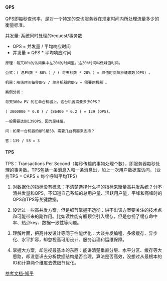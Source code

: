 #### QPS
QPS即每秒查询率，是对一个特定的查询服务器在规定时间内所处理流量多少的衡量标准。

并发量: 系统同时处理的request/事务数
- QPS = 并发量 / 平均响应时间
- 并发量 = QPS * 平均响应时间

``` 
原理：每天80%的访问集中在20%的时间里，这20%时间叫做峰值时间。

公式：( 总PV数 * 80% ) / ( 每天秒数 * 20% ) = 峰值时间每秒请求数(QPS) 。

机器：峰值时间每秒QPS / 单台机器的QPS = 需要的机器 。

案例分析：

每天300w PV 的在单台机器上，这台机器需要多少QPS？

( 3000000 * 0.8 ) / (86400 * 0.2 ) = 139 (QPS)。

一般需要达到139QPS，因为是峰值。

问：如果一台机器的QPS是58，需要几台机器来支持？

答：139 / 58 = 3
```
#### TPS
TPS：Transactions Per Second（每秒传输的事物处理个数），即服务器每秒处理的事务数。TPS包括一条消息入和一条消息出，加上一次用户数据库访问。（业务TPS = CAPS × 每个呼叫平均TPS）


1. 对数据化的指标没有概念：不清楚选择什么样的指标来衡量高并发系统？分不清并发量和QPS，不知道自己系统的总用户量、活跃用户量，平峰和高峰时的QPS和TPS等关键数据。

2. 设计过一些高并发方案，但是细节掌握不透彻：讲不出该方案要关注的技术点和可能带来的副作用。比如读性能有瓶颈会引入缓存，但是忽视了缓存命中率、热点key、数据一致性等问题。

3. 理解片面，把高并发设计等同于性能优化：大谈并发编程、多级缓存、异步化、水平扩容，却忽视高可用设计、服务治理和运维保障。

4. 掌握大方案，却忽视最基本的东西：能讲清楚垂直分层、水平分区、缓存等大思路，却没意识去分析数据结构是否合理，算法是否高效，没想过从最根本的IO和计算两个维度去做细节优化。







[参考文档-知乎](https://www.zhihu.com/question/421237964/answer/1795200233)